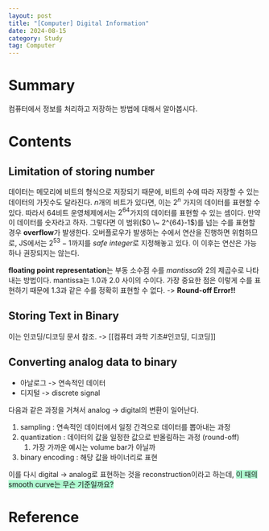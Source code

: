 ```yaml
---
layout: post
title: "[Computer] Digital Information"
date: 2024-08-15
category: Study
tag: Computer
---
```

# Summary

컴퓨터에서 정보를 처리하고 저장하는 방법에 대해서 알아봅시다.
# Contents
## Limitation of storing number

데이터는 메모리에 비트의 형식으로 저장되기 때문에, 비트의 수에 따라 저장할 수 있는 데이터의 가짓수도 달라진다. $n$개의 비트가 있다면, 이는 $2^n$ 가지의 데이터를 표현할 수 있다. 
따라서 64비트 운영체제에서는 $2^{64}$가지의 데이터를 표현할 수 있는 셈이다. 만약 이 데이터를 숫자라고 하자. 그렇다면 이 범위($0 \~ 2^{64}-1$)를 넘는 수를 표현할 경우 **overflow**가 발생한다. 오버플로우가 발생하는 수에서 연산을 진행하면 위험하므로, JS에서는 $2^{53}-1$까지를 *safe integer*로 지정해놓고 있다. 이 이후는 연산은 가능하나 권장되지는 않는다.

**floating point representation**는 부동 소수점 수를 *mantissa*와 2의 제곱수로 나타내는 방법이다. mantissa는 1.0과 2.0 사이의 수이다. 가장 중요한 점은 이렇게 수를 표현하기 때문에 $1.3$과 같은 수를 정확히 표현할 수 없다. -> **Round-off Error!!**
## Storing Text in Binary

이는 인코딩/디코딩 문서 참조. -> [[컴퓨터 과학 기초#인코딩, 디코딩]]
## Converting analog data to binary

- 아날로그 -> 연속적인 데이터
- 디지털 -> discrete signal

다음과 같은 과정을 거쳐서 analog -> digital의 변환이 일어난다. 
1. sampling : 연속적인 데이터에서 일정 간격으로 데이터를 뽑아내는 과정
2. quantization : 데이터의 값을 일정한 값으로 반올림하는 과정 (round-off)
	1. 가장 가까운 예시는 volume bar가 아닐까
3. binary encoding : 해당 값을 바이너리로 표현

이를 다시 digital -> analog로 표현하는 것을 reconstruction이라고 하는데, <span style="background:#affad1">이 때의 smooth curve는 무슨 기준일까요?</span>
# Reference

